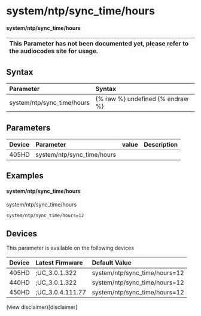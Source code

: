 ﻿---
description: system/ntp/sync_time/hours
search:
    keywords: ['system','ntp','sync_time','hours']
---

# system/ntp/sync_time/hours

#### system/ntp/sync_time/hours


| This Parameter has not been documented yet, please refer to the audiocodes site for usage.  |
| :--- |

## Syntax
| Parameter | Syntax |
| :--- | :--- |
|system/ntp/sync_time/hours | {% raw %} undefined {% endraw %} |

## Parameters
|Device|Parameter|value|Description|
|:---|:---|:---|:---|
| 405HD | system/ntp/sync_time/hours |  |  |

## Examples
#### system/ntp/sync_time/hours

system/ntp/sync_time/hours

```
system/ntp/sync_time/hours=12
```

## Devices
This parameter is available on the following devices

| Device | Latest Firmware | Default Value |
|:---|:---|:---|
| 405HD | ;UC_3.0.1.322 | system/ntp/sync_time/hours=12 
| 440HD | ;UC_3.0.1.322 | system/ntp/sync_time/hours=12 
| 450HD | ;UC_3.0.4.111.77 | system/ntp/sync_time/hours=12 

(view disclaimer)[disclaimer]
